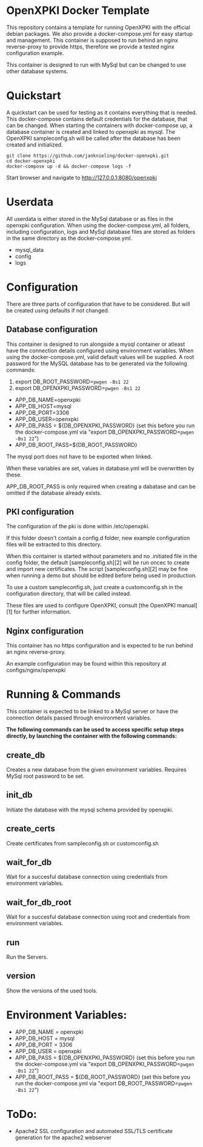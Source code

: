 # OpenXPKI Docker Template

This repository contains a template for running OpenXPKI with the official debian packages. 
We also provide a docker-compose.yml for easy startup and management. 
This container is supposed to run behind an nginx reverse-proxy to provide https, 
therefore we provide a tested nginx configuration example.

This container is designed to run with MySql but can be changed to use other database systems.

# Quickstart

A quickstart can be used for testing as it contains everything that is needed.
This docker-compose contains default credentials for the database, that can be changed.
When starting the containers with docker-compose up, a database container is created and linked to openxpki as mysql.
The OpenXPKI sampleconfig.sh will be called after the database has been created and initialized.

    git clone https://github.com/janknieling/docker-openxpki.git
    cd docker-openxpki
    docker-compose up -d && docker-compose logs -f
    
Start browser and navigate to http://127.0.0.1:8080/openxpki

# Userdata

All userdata is either stored in the MySql database or as files in the openxpki configuration. When using the docker-compose.yml, 
all folders, including configuration, logs and MySql database files are stored as folders in the same directory as the docker-compose.yml.

  - mysql_data
  - config
  - logs

# Configuration

There are three parts of configuration that have to be considered. But will be created using defaults if not changed.

## Database configuration

This container is designed to run alongside a mysql container or atleast have the connection details configured using environment variables.
When using the docker-compose.yml, valid default values will be supplied. A root password for the MySQL database has to be generated via the following commands: 

  1. export DB_ROOT_PASSWORD=`pwgen -Bs1 22`
  2. export DB_OPENXPKI_PASSWORD=`pwgen -Bs1 22`

  - APP_DB_NAME=openxpki
  - APP_DB_HOST=mysql
  - APP_DB_PORT=3306
  - APP_DB_USER=openxpki
  - APP_DB_PASS = ${DB_OPENXPKI_PASSWORD} (set this before you run the docker-compose.yml via "export DB_OPENXPKI_PASSWORD=`pwgen -Bs1 22`")
  - APP_DB_ROOT_PASS=${DB_ROOT_PASSWORD}

The mysql port does not have to be exported when linked.

When these variables are set, values in database.yml will be overwritten by these.

APP_DB_ROOT_PASS is only required when creating a dabatase and can be omitted if the database already exists.

## PKI configuration

The configuration of the pki is done within /etc/openxpki.

If this folder doesn't contain a config.d folder, new example configuration files will be extracted to this directory.

When this container is started without parameters and no .initiated file in the config folder,
the default [sampleconfig.sh][2] will be run oncec to create and import new certificates.
The script [sampleconfig.sh][2] may be fine when running a demo but should be edited before being used in production.

To use a custom sampleconfig.sh, just create a customconfig.sh in the configuration directory, that will be called instead.

These files are used to configure OpenXPKI, consult [the OpenXPKI manual][1] for further information.

## Nginx configuration

This container has no https configuration and is expected to be run behind an nginx reverse-proxy.

An example configuration may be found within this repository at configs/nginx/openxpki

# Running & Commands

This container is expected to be linked to a MySql server or have the connection details passed through environment variables.

**The following commands can be used to access specific setup steps directly, by launching the container with the following commands:**

## create_db

Creates a new database from the given environment variables. Requires MySql root password to be set.

## init_db

Initiate the database with the mysql schema provided by openxpki.

## create_certs

Create certificates from sampleconfig.sh or customconfig.sh

## wait_for_db

Wait for a succesful database connection using credentials from environment variables.

## wait_for_db_root

Wait for a succesful database connection using root and credentials from environment variables.

## run

Run the Servers.

## version

Show the versions of the used tools.

# Environment Variables:

  - APP_DB_NAME = openxpki
  - APP_DB_HOST = mysql
  - APP_DB_PORT = 3306
  - APP_DB_USER = openxpki
  - APP_DB_PASS = ${DB_OPENXPKI_PASSWORD} (set this before you run the docker-compose.yml via "export DB_OPENXPKI_PASSWORD=`pwgen -Bs1 22`")
  - APP_DB_ROOT_PASS = ${DB_ROOT_PASSWORD} (set this before you run the docker-compose.yml via "export DB_ROOT_PASSWORD=`pwgen -Bs1 22`")


# ToDo:

  - Apache2 SSL configuration and automated SSL/TLS certificate generation for the apache2 webserver